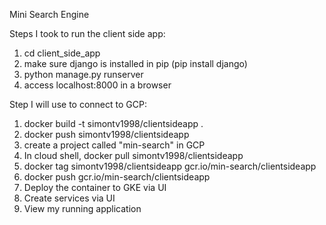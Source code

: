 Mini Search Engine

Steps I took to run the client side app:
1) cd client_side_app
2) make sure django is installed in pip (pip install django)
3) python manage.py runserver
4) access localhost:8000 in a browser

Step I will use to connect to GCP:
1) docker build -t simontv1998/clientsideapp .
2) docker push simontv1998/clientsideapp
3) create a project called "min-search" in GCP
4) In cloud shell, docker pull simontv1998/clientsideapp
5) docker tag simontv1998/clientsideapp gcr.io/min-search/clientsideapp
6) docker push gcr.io/min-search/clientsideapp
7) Deploy the container to GKE via UI
8) Create services via UI
9) View my running application